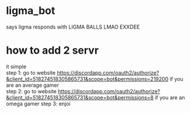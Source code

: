 # ligma_bot
says ligma responds with LIGMA BALLS LMAO EXXDEE
# how to add 2 servr
it simple  
step 1: go to website https://discordapp.com/oauth2/authorize?&client_id=518274518305865731&scope=bot&permissions=219200 if you are an average gamer  
step 2: go to website https://discordapp.com/oauth2/authorize?&client_id=518274518305865731&scope=bot&permissions=8 if you are an omega gamer 
step 3: enjoi  
